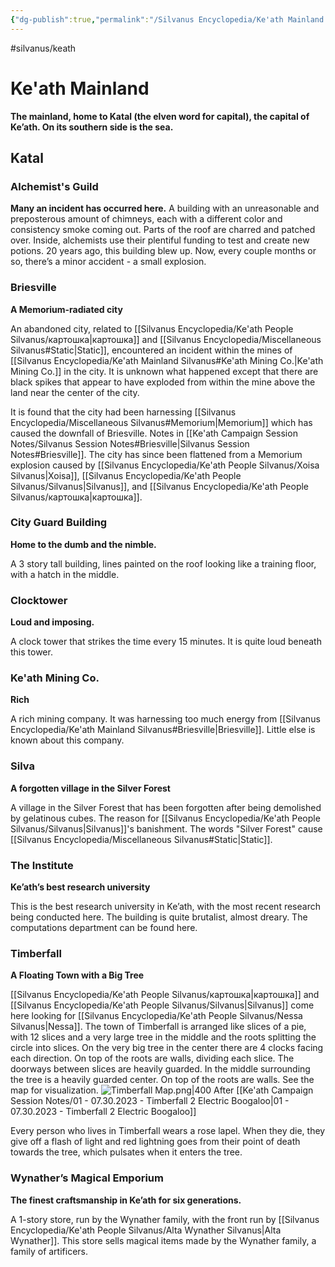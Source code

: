 ```yaml
---
{"dg-publish":true,"permalink":"/Silvanus Encyclopedia/Ke'ath Mainland Silvanus/"}
---
```


#silvanus/keath
# Ke'ath Mainland
**The mainland, home to Katal (the elven word for capital), the capital of Ke’ath. On its southern side is the sea.**

## Katal
### Alchemist's Guild
**Many an incident has occurred here.**
A building with an unreasonable and preposterous amount of chimneys, each with a different color and consistency smoke coming out. Parts of the roof are charred and patched over. Inside, alchemists use their plentiful funding to test and create new potions. 20 years ago, this building blew up. Now, every couple months or so, there’s a minor accident - a small explosion.

### Briesville
**A Memorium-radiated city**

An abandoned city, related to [[Silvanus Encyclopedia/Ke'ath People Silvanus/картошка\|картошка]] and [[Silvanus Encyclopedia/Miscellaneous Silvanus#Static\|Static]], encountered an incident within the mines of [[Silvanus Encyclopedia/Ke'ath Mainland Silvanus#Ke'ath Mining Co.\|Ke'ath Mining Co.]] in the city. It is unknown what happened except that there are black spikes that appear to have exploded from within the mine above the land near the center of the city.

It is found that the city had been harnessing [[Silvanus Encyclopedia/Miscellaneous Silvanus#Memorium\|Memorium]] which has caused the downfall of Briesville. Notes in [[Ke'ath Campaign Session Notes/Silvanus Session Notes#Briesville\|Silvanus Session Notes#Briesville]]. The city has since been flattened from a Memorium explosion caused by [[Silvanus Encyclopedia/Ke'ath People Silvanus/Xoisa Silvanus\|Xoisa]], [[Silvanus Encyclopedia/Ke'ath People Silvanus/Silvanus\|Silvanus]], and [[Silvanus Encyclopedia/Ke'ath People Silvanus/картошка\|картошка]]. 

### City Guard Building
**Home to the dumb and the nimble.**

A 3 story tall building, lines painted on the roof looking like a training floor, with a hatch in the middle. 

### Clocktower
**Loud and imposing.**

A clock tower that strikes the time every 15 minutes. It is quite loud beneath this tower.

### Ke'ath Mining Co.
**Rich**

A rich mining company. It was harnessing too much energy from [[Silvanus Encyclopedia/Ke'ath Mainland Silvanus#Briesville\|Briesville]]. Little else is known about this company. 

### Silva
**A forgotten village in the Silver Forest**

A village in the Silver Forest that has been forgotten after being demolished by gelatinous cubes. The reason for [[Silvanus Encyclopedia/Ke'ath People Silvanus/Silvanus\|Silvanus]]'s banishment. The words "Silver Forest" cause [[Silvanus Encyclopedia/Miscellaneous Silvanus#Static\|Static]]. 

### The Institute
**Ke’ath’s best research university**

This is the best research university in Ke’ath, with the most recent research being conducted here. The building is quite brutalist, almost dreary. The computations department can be found here. 

### Timberfall
**A Floating Town with a Big Tree**

[[Silvanus Encyclopedia/Ke'ath People Silvanus/картошка\|картошка]] and [[Silvanus Encyclopedia/Ke'ath People Silvanus/Silvanus\|Silvanus]] come here looking for [[Silvanus Encyclopedia/Ke'ath People Silvanus/Nessa Silvanus\|Nessa]]. The town of Timberfall is arranged like slices of a pie, with 12 slices and a very large tree in the middle and the roots splitting the circle into slices. On the very big tree in the center there are 4 clocks facing each direction. On top of the roots are walls, dividing each slice. The doorways between slices are heavily guarded. In the middle surrounding the tree is a heavily guarded center. On top of the roots are walls. See the map for visualization. 
![Timberfall Map.png|400](/img/user/Timberfall%20Map.png) 
After [[Ke'ath Campaign Session Notes/01 - 07.30.2023 - Timberfall 2 Electric Boogaloo\|01 - 07.30.2023 - Timberfall 2 Electric Boogaloo]]

Every person who lives in Timberfall wears a rose lapel. When they die, they give off a flash of light and red lightning goes from their point of death towards the tree, which pulsates when it enters the tree. 

### Wynather’s Magical Emporium
**The finest craftsmanship in Ke’ath for six generations.**

A 1-story store, run by the Wynather family, with the front run by [[Silvanus Encyclopedia/Ke'ath People Silvanus/Alta Wynather Silvanus\|Alta Wynather]]. This store sells magical items made by the Wynather family, a family of artificers. 

